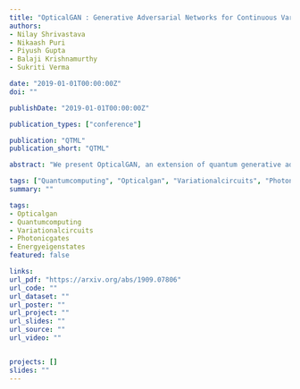```yaml
---
title: "OpticalGAN : Generative Adversarial Networks for Continuous Variable Quantum Computation"
authors:
- Nilay Shrivastava
- Nikaash Puri
- Piyush Gupta
- Balaji Krishnamurthy
- Sukriti Verma

date: "2019-01-01T00:00:00Z"
doi: ""

publishDate: "2019-01-01T00:00:00Z"

publication_types: ["conference"]

publication: "QTML"
publication_short: "QTML"

abstract: "We present OpticalGAN, an extension of quantum generative adversarial networks for continuous-variable quantum computation. OpticalGAN consists of photonic variational circuits comprising of optical Gaussian and Kerr gates. Photonic quantum computation is a realization of continuous variable quantum computing which involves encoding and processing information in the continuous quadrature amplitudes of quantized electromagnetic field such as light. Information processing in photonic quantum computers is performed using optical gates on squeezed light. Both the generator and discriminator of OpticalGAN are short depth variational circuits composed of gaussian and non-gaussian gates. We demonstrate our approach by using OpticalGAN to generate energy eigenstates and coherent states."

tags: ["Quantumcomputing", "Opticalgan", "Variationalcircuits", "Photonicgates", "Energyeigenstates"]
summary: ""

tags:
- Opticalgan
- Quantumcomputing
- Variationalcircuits
- Photonicgates
- Energyeigenstates
featured: false

links:
url_pdf: "https://arxiv.org/abs/1909.07806"
url_code: ""
url_dataset: ""
url_poster: ""
url_project: ""
url_slides: ""
url_source: ""
url_video: ""


projects: []
slides: ""
---
```


